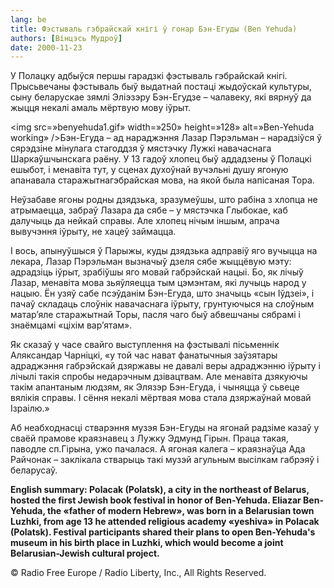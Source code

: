 ```yaml
---
lang: be
title: Фэстываль гэбрайскай кнігі ў гонар Бэн-Егуды (Ben Yehuda)
authors: [Вінцэсь Мудроў]
date: 2000-11-23
---
```



У Полацку адбыўся першы гарадзкі фэстываль гэбрайскай кнігі. Прысьвечаны фэстываль быў выдатнай постаці жыдоўскай культуры, сыну беларускае зямлі Эліэзэру Бэн-Егудзе – чалавеку, які вярнуў да жыцця некалі амаль мёртвую мову іўрыт.

<img src=»benyehuda1.gif» width=»250» height=»128» alt=»Ben-Yehuda working» />Бэн-Егуда – ад нараджэння Лазар Пэрэльман – нарадзіўся ў сярэдзіне мінулага стагоддзя ў мястэчку Лужкі навачаснага Шаркаўшчынскага раёну. У 13 гадоў хлопец быў аддадзены ў Полацкі ешыбот, і менавіта тут, у сценах духоўнай вучэльні душу ягоную апанавала старажытнагэбрайская мова, на якой была напісаная Тора.

Неўзабаве ягоны родны дзядзька, зразумеўшы, што рабіна з хлопца не атрымаецца, забраў Лазара да сябе – у мястэчка Глыбокае, каб далучыць да нейкай справы. Але хлопец нічым іншым, апрача вывучэння іўрыту, не хацеў займацца.

І вось, апынуўшыся ў Парыжы, куды дзядзька адправіў яго вучыцца на лекара, Лазар Пэрэльман вызначыў дзеля сябе жыццёвую мэту: адрадзіць іўрыт, зрабіўшы яго мовай габрэйскай нацыі. Бо, як лічыў Лазар, менавіта мова зьяўляецца тым цэмэнтам, які лучыць народ у нацыю. Ён узяў сабе псэўданім Бэн-Егуда, што значыць «сын Іўдзеі», і пачаў складаць слоўнік навачаснага іўрыту, грунтуючыся на слоўным матар’яле старажытнай Торы, пасля чаго быў абвешчаны сябрамі і знаёмцамі «ціхім вар’ятам».

Як сказаў у часе свайго выступлення на фэстывалі пісьменнік Аляксандар Чарніцкі, «у той час нават фанатычныя заўзятары адраджэння габрэйскай дзяржавы не давалі веры адраджэнню іўрыту і лічылі такія спробы недарэчным дзівацтвам. Але менавіта дзякуючы такім апантаным людзям, як Элязэр Бэн-Егуда, і чыняцца ў сьвеце вялікія справы. І сёння некалі мёртвая мова стала дзяржаўнай мовай Ізраілю.»

Аб неабходнасці стварэння музэя Бэн-Егуды на ягонай радзіме казаў у сваёй прамове краязнавец з Лужку Эдмунд Гірын. Праца такая, паводле сп.Гірына, ужо пачалася. А ягоная калега – краязнаўца Ада Райчонак – заклікала стварыць такі музэй агульным высілкам габрэяў і беларусаў.

<strong>English summary: Polacak (Polatsk), a city in the northeast of Belarus, hosted the first Jewish book festival in honor of Ben-Yehuda. Eliazar Ben-Yehuda, the «father of modern Hebrew», was born in a Belarusian town Luzhki, from age 13 he attended religious academy «yeshiva» in Polacak (Polatsk). Festival participants shared their plans to open Ben-Yehuda's museum in his birth place in Luzhki, which would become a joint Belarusian-Jewish cultural project.</strong>

© Radio Free Europe / Radio Liberty, Inc., All Rights Reserved.

